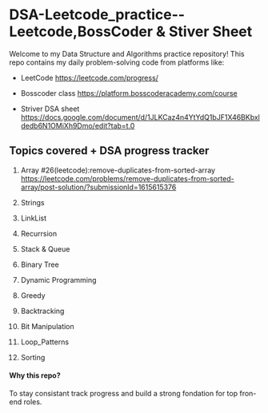 # DSA-Leetcode_practice--Leetcode,BossCoder & Stiver Sheet
Welcome to my Data Structure and Algorithms practice repository!
This repo contains my daily problem-solving code from platforms like:

- LeetCode
   https://leetcode.com/progress/

- Bosscoder class
   https://platform.bosscoderacademy.com/course

- Striver DSA sheet
   https://docs.google.com/document/d/1JLKCaz4n4YtYdQ1bJF1X46BKbxldedb6N1OMiXh9Dmo/edit?tab=t.0

## Topics covered + DSA progress tracker
1.  Array
      #26(leetcode):remove-duplicates-from-sorted-array
      https://leetcode.com/problems/remove-duplicates-from-sorted-array/post-solution/?submissionId=1615615376
       
2.  Strings
3.  LinkList
4.  Recurrsion
5.  Stack & Queue
6.  Binary Tree
7.  Dynamic Programming
8.  Greedy
9.  Backtracking
10. Bit Manipulation
11. Loop_Patterns
12. Sorting

#### Why this repo?
To stay consistant track progress and build a strong fondation for top fron-end roles.